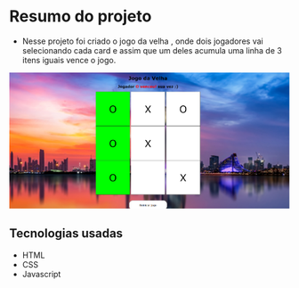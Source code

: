 

# Resumo do projeto
- Nesse projeto foi criado o jogo da velha , onde dois jogadores vai selecionando cada card e assim que um deles acumula uma linha de 3 itens iguais vence o jogo.

![Site](./img/site.png)


## Tecnologias usadas
- HTML
- CSS
- Javascript



